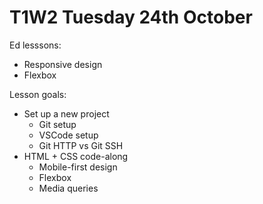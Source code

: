 # T1W2 Tuesday 24th October 

Ed lesssons: 

- Responsive design 
- Flexbox 

Lesson goals:

- Set up a new project 
	- Git setup
	- VSCode setup 
	- Git HTTP vs Git SSH 
- HTML + CSS code-along
	- Mobile-first design 
	- Flexbox 
	- Media queries